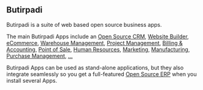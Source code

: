 Butirpadi
----

Butirpadi is a suite of web based open source business apps.

The main Butirpadi Apps include an <a href="https://www.butirpadi.com/page/crm">Open Source CRM</a>,
<a href="https://www.butirpadi.com/page/website-builder">Website Builder</a>,
<a href="https://www.butirpadi.com/page/e-commerce">eCommerce</a>,
<a href="https://www.butirpadi.com/page/warehouse">Warehouse Management</a>,
<a href="https://www.butirpadi.com/page/project-management">Project Management</a>,
<a href="https://www.butirpadi.com/page/accounting">Billing &amp; Accounting</a>,
<a href="https://www.butirpadi.com/page/point-of-sale">Point of Sale</a>,
<a href="https://www.butirpadi.com/page/employees">Human Resources</a>,
<a href="https://www.butirpadi.com/page/lead-automation">Marketing</a>,
<a href="https://www.butirpadi.com/page/manufacturing">Manufacturing</a>,
<a href="https://www.butirpadi.com/page/purchase">Purchase Management</a>,
<a href="https://www.butirpadi.com/#apps">...</a>

Butirpadi Apps can be used as stand-alone applications, but they also integrate seamlessly so you get
a full-featured <a href="https://www.butirpadi.com">Open Source ERP</a> when you install several Apps.

